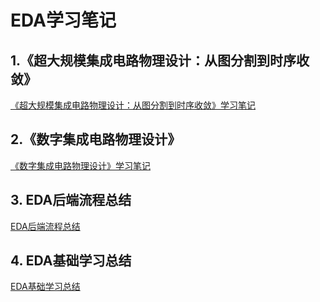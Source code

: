 # EDA学习笔记

## 1.《超大规模集成电路物理设计：从图分割到时序收敛》

[《超大规模集成电路物理设计：从图分割到时序收敛》学习笔记](https://flowus.cn/share/cd592b74-14d7-40bc-a6ba-f96bd08d857e?code=1MPUFV)

## 2.《数字集成电路物理设计》

[《数字集成电路物理设计》学习笔记](https://flowus.cn/share/468d5dab-d403-47b3-9e6b-630672d4e8a4?code=1MPUFV)

## 3. EDA后端流程总结

[EDA后端流程总结](https://flowus.cn/share/0525742d-07de-4d18-95fb-b9ca39a9ec8c?code=1MPUFV)

## 4. EDA基础学习总结

[EDA基础学习总结](https://flowus.cn/share/9f074459-a0c3-498c-a601-3b58b7a963f1?code=1MPUFV)